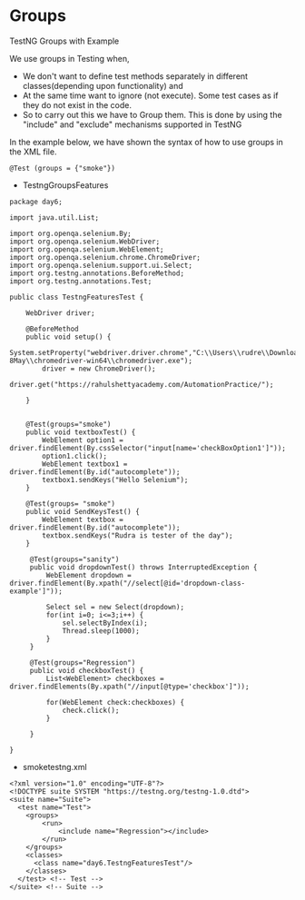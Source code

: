 # Groups
TestNG Groups with Example  

We use groups in Testing when,
* We don't want to define test methods separately in different classes(depending upon functionality) and  
* At the same time want to ignore (not execute). Some test cases as if they do not exist in the code.
* So to carry out this we have to Group them. This is done by using the "include" and "exclude" mechanisms supported in TestNG

In the example below, we have shown the syntax of how to use groups in the XML file.

```
@Test (groups = {"smoke"})
```

* TestngGroupsFeatures
```
package day6;

import java.util.List;

import org.openqa.selenium.By;
import org.openqa.selenium.WebDriver;
import org.openqa.selenium.WebElement;
import org.openqa.selenium.chrome.ChromeDriver;
import org.openqa.selenium.support.ui.Select;
import org.testng.annotations.BeforeMethod;
import org.testng.annotations.Test;

public class TestngFeaturesTest {
	
	WebDriver driver;
	
	@BeforeMethod
	public void setup() {
		System.setProperty("webdriver.driver.chrome","C:\\Users\\rudre\\Downloads\\chromeDriver124-8May\\chromedriver-win64\\chromedriver.exe");
		driver = new ChromeDriver();
		driver.get("https://rahulshettyacademy.com/AutomationPractice/");
		
	}

	
	@Test(groups="smoke")
	public void textboxTest() {
		WebElement option1 = driver.findElement(By.cssSelector("input[name='checkBoxOption1']"));
		option1.click();
		WebElement textbox1 = driver.findElement(By.id("autocomplete"));
		textbox1.sendKeys("Hello Selenium");
	}
	
	@Test(groups= "smoke")
	public void SendKeysTest() {
		WebElement textbox = driver.findElement(By.id("autocomplete"));
		textbox.sendKeys("Rudra is tester of the day");
	}
	
	 @Test(groups="sanity")
	 public void dropdownTest() throws InterruptedException {
		 WebElement dropdown = driver.findElement(By.xpath("//select[@id='dropdown-class-example']"));
		 
		 Select sel = new Select(dropdown);
		 for(int i=0; i<=3;i++) {
			 sel.selectByIndex(i);
			 Thread.sleep(1000);
		 }
	 }
	
	 @Test(groups="Regression")
	 public void checkboxTest() {
		 List<WebElement> checkboxes = driver.findElements(By.xpath("//input[@type='checkbox']"));
		 
		 for(WebElement check:checkboxes) {
			 check.click();
		 }
		 
	 }
	
}
```

* smoketestng.xml

```
<?xml version="1.0" encoding="UTF-8"?>
<!DOCTYPE suite SYSTEM "https://testng.org/testng-1.0.dtd">
<suite name="Suite">
  <test name="Test">
	<groups>
		<run>
			<include name="Regression"></include>
		</run>
	</groups>
    <classes>
      <class name="day6.TestngFeaturesTest"/>
    </classes>
  </test> <!-- Test -->
</suite> <!-- Suite -->

```